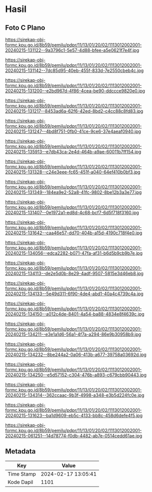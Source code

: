 # Hasil

## Foto C Plano

https://sirekap-obj-formc.kpu.go.id/8b59/pemilu/pdpr/11/13/01/20/02/1113012002001-20240215-131122--9a3796c1-5e57-4d88-bfee-a5e0621f7e4f.jpg

https://sirekap-obj-formc.kpu.go.id/8b59/pemilu/pdpr/11/13/01/20/02/1113012002001-20240215-131142--7dc85d95-40eb-455f-833d-7e2550cbeb4c.jpg

https://sirekap-obj-formc.kpu.go.id/8b59/pemilu/pdpr/11/13/01/20/02/1113012002001-20240215-131200--e2bd967d-4f86-4cea-be90-ddccce9820e0.jpg

https://sirekap-obj-formc.kpu.go.id/8b59/pemilu/pdpr/11/13/01/20/02/1113012002001-20240215-131217--8453ad6a-62f6-42ed-8bd2-c4cc88c8fd83.jpg

https://sirekap-obj-formc.kpu.go.id/8b59/pemilu/pdpr/11/13/01/20/02/1113012002001-20240215-131247--4bd8f751-0fb0-41ce-9ce6-37e4aeaf0940.jpg

https://sirekap-obj-formc.kpu.go.id/8b59/pemilu/pdpr/11/13/01/20/02/1113012002001-20240215-135913--e7db43ca-2e4d-464b-a9ae-60011b7ff154.jpg

https://sirekap-obj-formc.kpu.go.id/8b59/pemilu/pdpr/11/13/01/20/02/1113012002001-20240215-131328--c24e3eee-fc65-451f-a040-64ef410b0bf3.jpg

https://sirekap-obj-formc.kpu.go.id/8b59/pemilu/pdpr/11/13/01/20/02/1113012002001-20240215-131349--184ea9e2-52a8-41fc-9802-8be12b3a3e77.jpg

https://sirekap-obj-formc.kpu.go.id/8b59/pemilu/pdpr/11/13/01/20/02/1113012002001-20240215-131407--0e1972a1-ed8d-4c68-bcf7-6d5f718f3160.jpg

https://sirekap-obj-formc.kpu.go.id/8b59/pemilu/pdpr/11/13/01/20/02/1113012002001-20240215-131642--caa46e57-dd70-404b-a15d-4190c718f4e0.jpg

https://sirekap-obj-formc.kpu.go.id/8b59/pemilu/pdpr/11/13/01/20/02/1113012002001-20240215-134056--edca2282-b071-47fa-af31-b6d5b9cb9b7e.jpg

https://sirekap-obj-formc.kpu.go.id/8b59/pemilu/pdpr/11/13/01/20/02/1113012002001-20240215-134113--de2e5d0b-8e29-4adf-9507-5815e3d46eb8.jpg

https://sirekap-obj-formc.kpu.go.id/8b59/pemilu/pdpr/11/13/01/20/02/1113012002001-20240215-134133--5e49d311-6f90-4de4-abd1-40a4c4739c4a.jpg

https://sirekap-obj-formc.kpu.go.id/8b59/pemilu/pdpr/11/13/01/20/02/1113012002001-20240215-134150--a012c4de-8401-4a54-ba88-4834e8f4639c.jpg

https://sirekap-obj-formc.kpu.go.id/8b59/pemilu/pdpr/11/13/01/20/02/1113012002001-20240215-134211--e3e1a1d6-56a1-4f7a-a294-86e9b30958b9.jpg

https://sirekap-obj-formc.kpu.go.id/8b59/pemilu/pdpr/11/13/01/20/02/1113012002001-20240215-134232--8be244a2-0a06-413b-a677-39758a03692d.jpg

https://sirekap-obj-formc.kpu.go.id/8b59/pemilu/pdpr/11/13/01/20/02/1113012002001-20240215-134250--e5d57152-c304-476b-a893-c679cbb90443.jpg

https://sirekap-obj-formc.kpu.go.id/8b59/pemilu/pdpr/11/13/01/20/02/1113012002001-20240215-134314--362ccaac-9b3f-4998-a348-e3b5d224fc0e.jpg

https://sirekap-obj-formc.kpu.go.id/8b59/pemilu/pdpr/11/13/01/20/02/1113012002001-20240215-131623--ba1d9609-eb5c-4133-bb8c-458d6defe4f5.jpg

https://sirekap-obj-formc.kpu.go.id/8b59/pemilu/pdpr/11/13/01/20/02/1113012002001-20240215-061251--14d78774-f0db-4482-ab7e-0514cedd61ae.jpg


## Metadata

| Key        | Value               |
| ---------- | ------------------- |
| Time Stamp | 2024-02-17 13:05:41 |
| Kode Dapil | 1101                |



